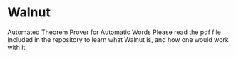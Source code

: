 # Walnut
Automated Theorem Prover for Automatic Words
Please read the pdf file included in the repository to learn what Walnut is, and how one would work with it. 
